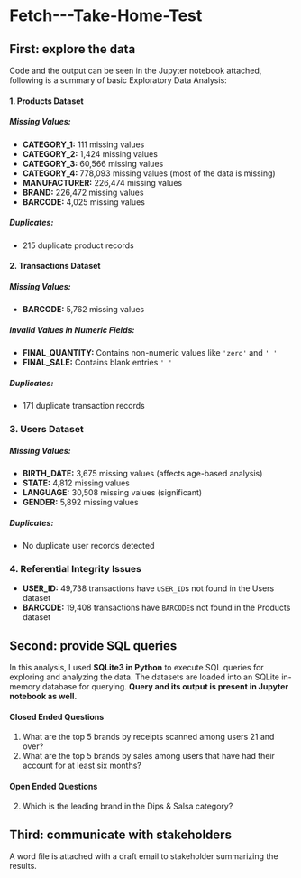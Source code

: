 # Fetch---Take-Home-Test

## First: explore the data
Code and the output can be seen in the Jupyter notebook attached, following is a summary of basic Exploratory Data Analysis:

#### 1. Products Dataset
##### Missing Values:
- **CATEGORY_1:** 111 missing values  
- **CATEGORY_2:** 1,424 missing values  
- **CATEGORY_3:** 60,566 missing values  
- **CATEGORY_4:** 778,093 missing values (most of the data is missing)  
- **MANUFACTURER:** 226,474 missing values  
- **BRAND:** 226,472 missing values  
- **BARCODE:** 4,025 missing values  

##### Duplicates:
- 215 duplicate product records  


#### 2. Transactions Dataset
##### Missing Values:
- **BARCODE:** 5,762 missing values  

##### Invalid Values in Numeric Fields:
- **FINAL_QUANTITY:** Contains non-numeric values like `'zero'` and `' '`  
- **FINAL_SALE:** Contains blank entries `' '` 

##### Duplicates:
- 171 duplicate transaction records


### 3. Users Dataset
##### Missing Values:
- **BIRTH_DATE:** 3,675 missing values (affects age-based analysis)  
- **STATE:** 4,812 missing values  
- **LANGUAGE:** 30,508 missing values (significant)  
- **GENDER:** 5,892 missing values  

##### Duplicates:
- No duplicate user records detected


### 4. Referential Integrity Issues
- **USER_ID:** 49,738 transactions have `USER_ID`s not found in the Users dataset  
- **BARCODE:** 19,408 transactions have `BARCODE`s not found in the Products dataset

## Second:  provide SQL queries
In this analysis, I used **SQLite3 in Python** to execute SQL queries for exploring and analyzing the data. The datasets are loaded into an SQLite in-memory database for querying. **Query and its output is present in Jupyter notebook as well.**

#### **Closed Ended Questions**
1. What are the top 5 brands by receipts scanned among users 21 and over?
2. What are the top 5 brands by sales among users that have had their account for at least six months?

#### **Open Ended Questions**
2. Which is the leading brand in the Dips & Salsa category?

## Third: communicate with stakeholders
A word file is attached with a draft email to stakeholder summarizing the results. 




